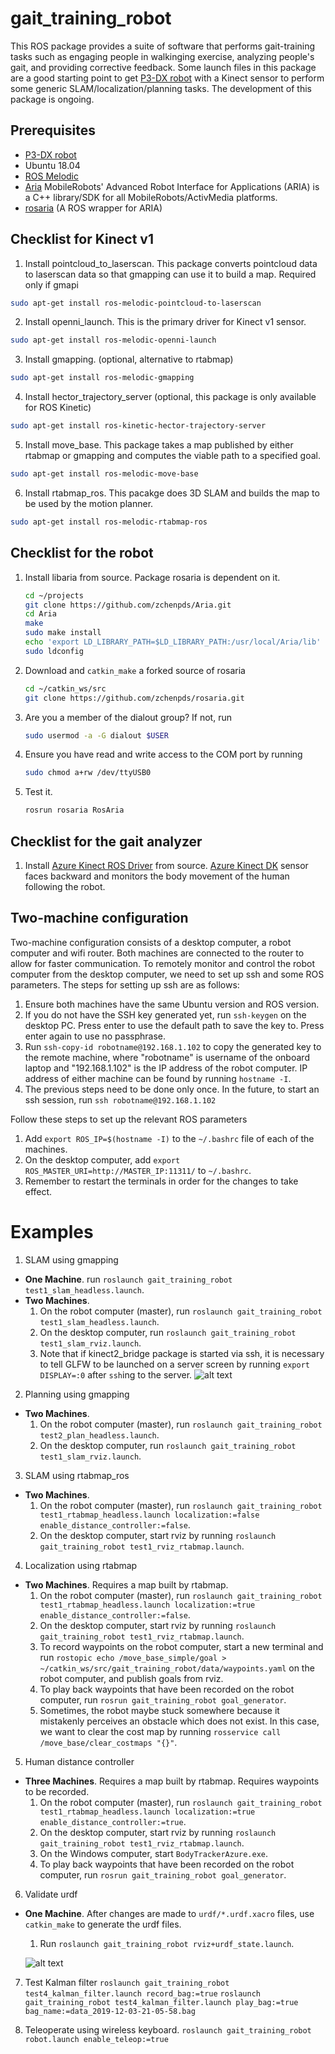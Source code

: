 # gait_training_robot
This ROS package provides a suite of software that performs gait-training tasks such as engaging people in walkinging exercise, analyzing people's gait, and providing corrective feedback. Some launch files in this package are a good starting point to get [P3-DX robot](https://www.generationrobots.com/media/Pioneer3DX-P3DX-RevA.pdf) with a Kinect sensor to perform some generic SLAM/localization/planning tasks. The development of this package is ongoing.

## Prerequisites
- [P3-DX robot](https://www.generationrobots.com/media/Pioneer3DX-P3DX-RevA.pdf)
- Ubuntu 18.04
- [ROS Melodic](http://wiki.ros.org/melodic/Installation/Ubuntu)
- [Aria](https://github.com/zchenpds/Aria.git) MobileRobots' Advanced Robot Interface for Applications (ARIA) is a C++ library/SDK for all MobileRobots/ActivMedia platforms.
- [rosaria](https://github.com/amor-ros-pkg/rosaria) (A ROS wrapper for ARIA)

## Checklist for Kinect v1
1. Install pointcloud_to_laserscan. This package converts pointcloud data to laserscan data so that gmapping can use it to build a map. Required only if gmapi
  ```bash
  sudo apt-get install ros-melodic-pointcloud-to-laserscan
  ```
2. Install openni_launch. This is the primary driver for Kinect v1 sensor.
  ```bash
  sudo apt-get install ros-melodic-openni-launch
  ```
3. Install gmapping. (optional, alternative to rtabmap)
  ```bash
  sudo apt-get install ros-melodic-gmapping
  ```
4. Install hector_trajectory_server (optional, this package is only available for ROS Kinetic)
  ```bash
  sudo apt-get install ros-kinetic-hector-trajectory-server
  ```
5. Install move_base. This package takes a map published by either rtabmap or gmapping and computes the viable path to a specified goal.
  ```bash
  sudo apt-get install ros-melodic-move-base
  ```
6. Install rtabmap_ros. This pacakge does 3D SLAM and builds the map to be used by the motion planner.
  ```bash
  sudo apt-get install ros-melodic-rtabmap-ros
  ```

## Checklist for the robot
1. Install libaria from source. Package rosaria is dependent on it.
   ```bash
   cd ~/projects
   git clone https://github.com/zchenpds/Aria.git
   cd Aria
   make
   sudo make install
   echo 'export LD_LIBRARY_PATH=$LD_LIBRARY_PATH:/usr/local/Aria/lib' >> ~/.bashrc
   sudo ldconfig
   ```
2. Download and `catkin_make` a forked source of rosaria
   ```bash
   cd ~/catkin_ws/src
   git clone https://github.com/zchenpds/rosaria.git
   ```
3. Are you a member of the dialout group? If not, run 
   ```bash
   sudo usermod -a -G dialout $USER 
   ```
4. Ensure you have read and write access to the COM port by running 
   ```bash
   sudo chmod a+rw /dev/ttyUSB0
   ```
5. Test it. 
   ```bash
   rosrun rosaria RosAria
   ```

## Checklist for the gait analyzer
1. Install [Azure Kinect ROS Driver](https://github.com/microsoft/Azure_Kinect_ROS_Driver) from source. [Azure Kinect DK](https://docs.microsoft.com/en-us/azure/Kinect-dk/) sensor faces backward and monitors the body movement of the human following the robot.

## Two-machine configuration
Two-machine configuration consists of a desktop computer, a robot computer and wifi router. Both machines are connected to the router to allow for faster communication. To remotely monitor and control the robot computer from the desktop computer, we need to set up ssh and some ROS parameters. The steps for setting up ssh are as follows:
1. Ensure both machines have the same Ubuntu version and ROS version.
1. If you do not have the SSH key generated yet, run `ssh-keygen` on the desktop PC. Press enter to use the default path to save the key to. Press enter again to use no passphrase.
1. Run `ssh-copy-id robotname@192.168.1.102` to copy the generated key to the remote machine, where "robotname" is username of the onboard laptop and "192.168.1.102" is the IP address of the robot computer. IP address of either machine can be found by running `hostname -I`.
1. The previous steps need to be done only once. In the future, to start an ssh session, run `ssh robotname@192.168.1.102`

Follow these steps to set up the relevant ROS parameters
1. Add `export ROS_IP=$(hostname -I)` to the  `~/.bashrc` file of each of the machines.
1. On the desktop computer, add `export ROS_MASTER_URI=http://MASTER_IP:11311/` to `~/.bashrc`.
1. Remember to restart the terminals in order for the changes to take effect.

# Examples

1. SLAM using gmapping
  - **One Machine**. run `roslaunch gait_training_robot test1_slam_headless.launch`.
  - **Two Machines**. 
    1. On the robot computer (master), run `roslaunch gait_training_robot test1_slam_headless.launch`.
    2. On the desktop computer, run `roslaunch gait_training_robot test1_slam_rviz.launch`.
    3. Note that if kinect2_bridge package is started via ssh, it is necessary to tell GLFW to be launched on a server screen by running `export DISPLAY=:0` after `ssh`ing to the server.
    ![alt text](images/screenshot1.png)

2. Planning using gmapping
  - **Two Machines**.
    1. On the robot computer (master), run `roslaunch gait_training_robot test2_plan_headless.launch`.
    2. On the desktop computer, run `roslaunch gait_training_robot test1_slam_rviz.launch`.

3. SLAM using rtabmap_ros
  - **Two Machines**.
    1. On the robot computer (master), run `roslaunch gait_training_robot test1_rtabmap_headless.launch localization:=false enable_distance_controller:=false`.
    2. On the desktop computer, start rviz by running `roslaunch gait_training_robot test1_rviz_rtabmap.launch`.
4. Localization using rtabmap
  - **Two Machines**. Requires a map built by rtabmap.
    1. On the robot computer (master), run `roslaunch gait_training_robot test1_rtabmap_headless.launch localization:=true enable_distance_controller:=false`.
    2. On the desktop computer, start rviz by running `roslaunch gait_training_robot test1_rviz_rtabmap.launch`.
    3. To record waypoints on the robot computer, start a new terminal and run `rostopic echo /move_base_simple/goal > ~/catkin_ws/src/gait_training_robot/data/waypoints.yaml` on the robot computer, and publish goals from rviz. 
    4. To play back waypoints that have been recorded on the robot computer, run `rosrun gait_training_robot goal_generator`.
    5. Sometimes, the robot maybe stuck somewhere because it mistakenly perceives an obstacle which does not exist. In this case, we want to clear the cost map by running `rosservice call /move_base/clear_costmaps "{}"`.
5. Human distance controller
  - **Three Machines**. Requires a map built by rtabmap. Requires waypoints to be recorded.
    1. On the robot computer (master), run `roslaunch gait_training_robot test1_rtabmap_headless.launch localization:=true enable_distance_controller:=true`.
    2. On the desktop computer, start rviz by running `roslaunch gait_training_robot test1_rviz_rtabmap.launch`.
    3. On the Windows computer, start `BodyTrackerAzure.exe`.
    4. To play back waypoints that have been recorded on the robot computer, run `rosrun gait_training_robot goal_generator`.
6. Validate urdf
  - **One Machine**. After changes are made to `urdf/*.urdf.xacro` files, use `catkin_make` to generate the urdf files.
    1. Run `roslaunch gait_training_robot rviz+urdf_state.launch`.
    
    ![alt text](images/screenshot2.png)

7. Test Kalman filter
  `roslaunch gait_training_robot test4_kalman_filter.launch record_bag:=true`
  `roslaunch gait_training_robot test4_kalman_filter.launch play_bag:=true bag_name:=data_2019-12-03-21-05-58.bag`

8. Teleoperate using wireless keyboard.
  `roslaunch gait_training_robot robot.launch enable_teleop:=true`